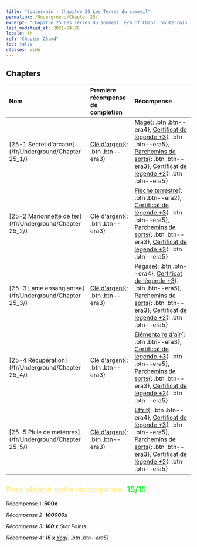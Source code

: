 ```yaml
---
title: "Souterrain - Chapitre 25 Les Terres du sommeil"
permalink: /Underground/Chapter 25/
excerpt: "Chapitre 25 Les Terres du sommeil. Era of Chaos  Souterrain - Chapitre 25. Les Terres du sommeil"
last_modified_at: 2021-04-28
locale: fr
ref: "Chapter 25.md"
toc: false
classes: wide
---
```


## Chapters

  | Nom |  Première récompense de complétion | Récompense |
  |:------------|:------------|:------------| 
  | [25-1 Secret d'arcane](/fr/Underground/Chapter 25_1/) | [Clé d'argent](/ItemsFR/con_693/){: .btn .btn--era3} | [Mage](/ItemsFR/unt_238/){: .btn .btn--era4}, [Certificat de légende +3](/ItemsFR/mat_88/){: .btn .btn--era5}, [Parchemins de sorts](/ItemsFR/con_694/){: .btn .btn--era3}, [Certificat de légende +2](/ItemsFR/mat_81/){: .btn .btn--era5} |
  | [25-2 Marionnette de fer](/fr/Underground/Chapter 25_2/) | [Clé d'argent](/ItemsFR/con_693/){: .btn .btn--era3} | [Flèche terrestre](/ItemsFR/her_464/){: .btn .btn--era2}, [Certificat de légende +3](/ItemsFR/mat_88/){: .btn .btn--era5}, [Parchemins de sorts](/ItemsFR/con_694/){: .btn .btn--era3}, [Certificat de légende +2](/ItemsFR/mat_81/){: .btn .btn--era5} |
  | [25-3 Lame ensanglantée](/fr/Underground/Chapter 25_3/) | [Clé d'argent](/ItemsFR/con_693/){: .btn .btn--era3} | [Pégase](/ItemsFR/unt_202/){: .btn .btn--era4}, [Certificat de légende +3](/ItemsFR/mat_88/){: .btn .btn--era5}, [Parchemins de sorts](/ItemsFR/con_694/){: .btn .btn--era3}, [Certificat de légende +2](/ItemsFR/mat_81/){: .btn .btn--era5} |
  | [25-4 Récupération](/fr/Underground/Chapter 25_4/) | [Clé d'argent](/ItemsFR/con_693/){: .btn .btn--era3} | [Élémentaire d'air](/ItemsFR/her_448/){: .btn .btn--era3}, [Certificat de légende +3](/ItemsFR/mat_88/){: .btn .btn--era5}, [Parchemins de sorts](/ItemsFR/con_694/){: .btn .btn--era3}, [Certificat de légende +2](/ItemsFR/mat_81/){: .btn .btn--era5} |
  | [25-5 Pluie de météores](/fr/Underground/Chapter 25_5/) | [Clé d'argent](/ItemsFR/con_693/){: .btn .btn--era3} | [Effrit](/ItemsFR/unt_231/){: .btn .btn--era4}, [Certificat de légende +3](/ItemsFR/mat_88/){: .btn .btn--era5}, [Parchemins de sorts](/ItemsFR/con_694/){: .btn .btn--era3}, [Certificat de légende +2](/ItemsFR/mat_81/){: .btn .btn--era5} |


## <span style="color: #ffeea0">Pour obtenir votre récompense :</span><span style="color: #27f73a">15/15</span>

 Récompense 1:  **500x** <i class="fas fa-gem"/>

 Récompense 2:  **100000x** <i class="fas fa-coins"/>

 Récompense 3: **160 x** Star Points

 Récompense 4: **15 x** [Yog](/ItemsFR/her_377/){: .btn .btn--era5}

